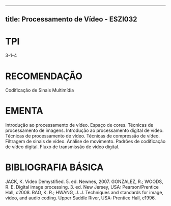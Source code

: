 
---
title: Processamento de Vídeo - ESZI032 
---

# TPI

3-1-4

# RECOMENDAÇÃO

Codificação de Sinais Multimídia

# EMENTA

Introdução ao processamento de vídeo. Espaço de cores. Técnicas de processamento de imagens. Introdução ao processamento digital de vídeo. Técnicas de processamento de vídeo. Técnicas de compressão de vídeo. Filtragem de sinais de vídeo. Análise de movimento. Padrões de codificação de vídeo digital. Fluxo de transmissão de vídeo digital.

# BIBLIOGRAFIA BÁSICA

JACK, K. Video Demystified. 5. ed. Newnes, 2007.
GONZALEZ, R.; WOODS, R. E. Digital image processing. 3. ed. New Jersey, USA: Pearson/Prentice Hall, c2008.
RAO, K. R.; HWANG, J. J. Techniques and standards for image, video, and audio coding. Upper Saddle River, USA: Prentice Hall, c1996.
        